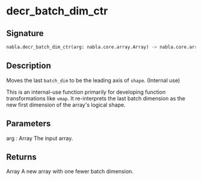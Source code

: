 # decr_batch_dim_ctr

## Signature

```python
nabla.decr_batch_dim_ctr(arg: nabla.core.array.Array) -> nabla.core.array.Array
```

## Description

Moves the last `batch_dim` to be the leading axis of `shape`. (Internal use)

This is an internal-use function primarily for developing function
transformations like `vmap`. It re-interprets the last batch dimension
as the new first dimension of the array's logical shape.

Parameters
----------
arg : Array
The input array.

Returns
-------
Array
A new array with one fewer batch dimension.

